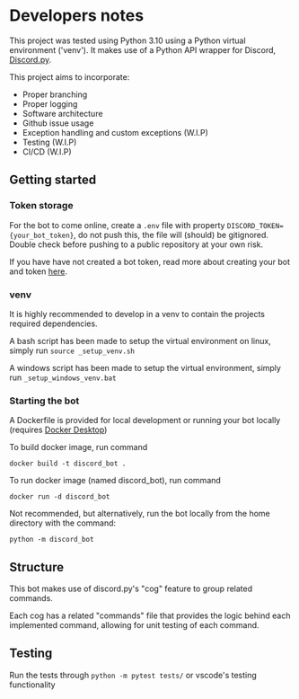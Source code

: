 # Developers notes
This project was tested using Python 3.10 using a Python virtual environment ('venv'). It makes use of a Python API wrapper for Discord, [Discord.py](https://discordpy.readthedocs.io/en/stable/index.html).

This project aims to incorporate:
- Proper branching
- Proper logging
- Software architecture
- Github issue usage
- Exception handling and custom exceptions (W.I.P)
- Testing (W.I.P)
- CI/CD (W.I.P)

## Getting started

### Token storage
For the bot to come online, create a `.env` file with property `DISCORD_TOKEN={your_bot_token}`, do not push this, the file will (should) be gitignored. Double check before pushing to a public repository at your own risk.

If you have have not created a bot token, read more about creating your bot and token [here](https://discordpy.readthedocs.io/en/stable/discord.html).

### venv
It is highly recommended to develop in a venv to contain the projects required dependencies.

A bash script has been made to setup the virtual environment on linux, simply run `source _setup_venv.sh`

A windows script has been made to setup the virtual environment, simply run `_setup_windows_venv.bat`

### Starting the bot
A Dockerfile is provided for local development or running your bot locally (requires [Docker Desktop](https://www.docker.com/products/docker-desktop/))

To build docker image, run command
```
docker build -t discord_bot .
```

To run docker image (named discord_bot), run command
```
docker run -d discord_bot
```

Not recommended, but alternatively, run the bot locally from the home directory with the command:
```
python -m discord_bot
```

## Structure
This bot makes use of discord.py's "cog" feature to group related commands.

Each cog has a related "commands" file that provides the logic behind each implemented command, allowing for unit testing of each command.

## Testing
Run the tests through `python -m pytest tests/` or vscode's testing functionality